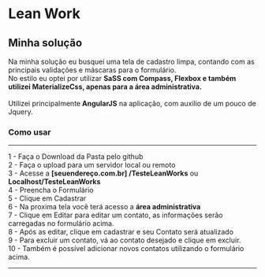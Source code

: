 <html>
  <h1>Lean Work </h1>
  
  <h2>Minha solução</h2>
   Na minha solução eu busquei uma tela de cadastro limpa, contando com as principais validações e máscaras para o formulário.   <br>
   No estilo eu optei por utilizar <strong>SaSS com Compass, Flexbox e  também utilizei MaterializeCss, apenas para a área administrativa.<br>     </strong><br>
   Utilizei principalmente<strong> AngularJS</strong> na aplicação, com auxilio de um pouco de Jquery.
  <br>
  
  <h3>Como usar</h3>
  <hr>
  1 - Faça o Download da Pasta pelo github <br>
  2 - Faça o upload para um servidor local ou remoto<br>
  3 - Acesse a <strong> [seuendereço.com.br]  /TesteLeanWorks</strong>  ou <strong>Localhost/TesteLeanWorks</strong> <br>
  4 - Preencha o Formulário<br>
  5 - Clique em Cadastrar<br>
  6 - Na proxima tela você terá acesso a <strong>área administrativa</strong><br>
  7 - Clique em Editar para editar um contato, as informações serão carregadas no formulário acima.<br>
  8 - Após as editar, clique em cadastrar e seu Contato será atualizado<br>
  9 - Para excluir um contato, vá ao contato desejado e clique em excluir.<br>
 10 - Também é possível  adicionar novos contatos utilizando o formulário acima.<br>
  <hr>
</html>
